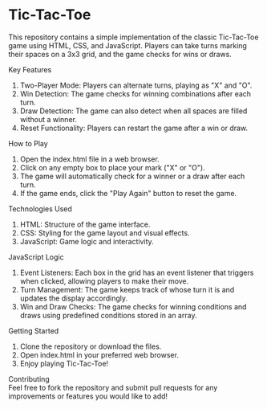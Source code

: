 # Tic-Tac-Toe
This repository contains a simple implementation of the classic Tic-Tac-Toe game using HTML, CSS, and JavaScript. Players can take turns marking their spaces on a 3x3 grid, and the game checks for wins or draws.

Key Features  
1. Two-Player Mode: Players can alternate turns, playing as "X" and "O".  
2. Win Detection: The game checks for winning combinations after each turn.  
3. Draw Detection: The game can also detect when all spaces are filled without a winner.  
4. Reset Functionality: Players can restart the game after a win or draw.  

How to Play  
1. Open the index.html file in a web browser.  
2. Click on any empty box to place your mark ("X" or "O").  
3. The game will automatically check for a winner or a draw after each turn.  
4. If the game ends, click the "Play Again" button to reset the game.  

Technologies Used  
1. HTML: Structure of the game interface.  
2. CSS: Styling for the game layout and visual effects.  
3. JavaScript: Game logic and interactivity.  

JavaScript Logic  
1. Event Listeners: Each box in the grid has an event listener that triggers when clicked, allowing players to make their move.  
2. Turn Management: The game keeps track of whose turn it is and updates the display accordingly.  
3. Win and Draw Checks: The game checks for winning conditions and draws using predefined conditions stored in an array.  

Getting Started  
1. Clone the repository or download the files.  
2. Open index.html in your preferred web browser.  
3. Enjoy playing Tic-Tac-Toe!

Contributing  
Feel free to fork the repository and submit pull requests for any improvements or features you would like to add!  



